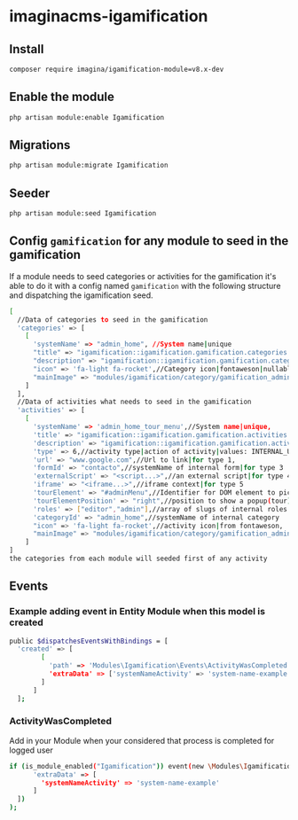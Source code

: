 # imaginacms-igamification

## Install
```bash
composer require imagina/igamification-module=v8.x-dev
```

## Enable the module
```bash
php artisan module:enable Igamification
```

## Migrations
```bash
php artisan module:migrate Igamification
```

## Seeder
```bash
php artisan module:seed Igamification
```

## Config `gamification` for any module to seed in the gamification
If a module needs to seed categories or activities for the gamification it's able to do it 
with a config named `gamification` with the following structure and dispatching the igamification seed.
```bash
[
  //Data of categories to seed in the gamification
  'categories' => [
    [
      'systemName' => "admin_home", //System name|unique
      "title" => "igamification::igamification.gamification.categories.adminHome",//Category title|Translatable
      "description" => "igamification::igamification.gamification.categories.adminHomeDescription", //Category description|Translatable
      "icon" => 'fa-light fa-rocket',//Category icon|fontaweson|nullable
      "mainImage" => "modules/igamification/category/gamification_admin_home.png",//relative path of a internal public image for category|nullable
    ]
  ],
  //Data of activities what needs to seed in the gamification
  'activities' => [
    [
      'systemName' => 'admin_home_tour_menu',//System name|unique,
      'title' => "igamification::igamification.gamification.activities.adminHomeTourMenu",//activity title|Translatable,
      'description' => "igamification::igamification.gamification.activities.adminHomeTourMenu",//Activity description|Translatable,
      'type' => 6,//activity type|action of activity|values: INTERNAL_URL = 1, EXTERNAL_URL = 2, INTERNAL_FORM = 3, FORM_SCRIPT = 4, IFRAME = 5, TOUR = 6
      'url' => "www.google.com",//Url to link|for type 1,
      'formId' => "contacto",//systemName of internal form|for type 3
      'externalScript' => "<script...>",//an external script|for type 4
      'iframe' => "<iframe...>",//iframe context|for type 5
      'tourElement' => "#adminMenu",//Identifier for DOM element to pick a popup(tour)|for type 6
      'tourElementPosition' => "right",//position to show a popup(tour)|for type 6|top-left-bottom-right
      'roles' => ["editor","admin"],//array of slugs of internal roles|limit the activity for this roles|empty enable it for everyone
      'categoryId' => "admin_home",//systemName of internal category
      "icon" => 'fa-light fa-rocket',//activity icon|from fontaweson,
      "mainImage" => "modules/igamification/category/gamification_admin_home.png",//relative path of a internal public image for category
    ]
]
the categories from each module will seeded first of any activity
```

## Events

### Example adding event in Entity Module when this model is created
```bash
public $dispatchesEventsWithBindings = [
  'created' => [
        [
          'path' => 'Modules\Igamification\Events\ActivityWasCompleted',
          'extraData' => ['systemNameActivity' => 'system-name-example']
        ]
      ]
  ];
```

### ActivityWasCompleted
Add in your Module when your considered that process is completed for logged user

```bash
if (is_module_enabled("Igamification")) event(new \Modules\Igamification\Events\ActivityWasCompleted([
      'extraData' => [
        'systemNameActivity' => 'system-name-example'
      ]
  ])
);
```
